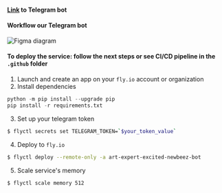 #### [Link](https://t.me/newbeezzz_bot) to Telegram bot
#### Workflow our Telegram bot 
![Figma diagram](https://cdn.discordapp.com/attachments/1094920487450198046/1096731641952612502/image.png)

#### To deploy the service: follow the next steps or see CI/CD pipeline in the `.github` folder

1. Launch and create an app on your `fly.io` account or organization 
2. Install dependencies
```python
python -m pip install --upgrade pip
pip install -r requirements.txt
```
3. Set up your telegram token
```sh
$ flyctl secrets set TELEGRAM_TOKEN=`$your_token_value`
```
4. Deploy to `fly.io`
```sh
$ flyctl deploy --remote-only -a art-expert-excited-newbeez-bot
```
5. Scale service's memory
```sh
$ flyctl scale memory 512
```
